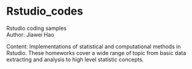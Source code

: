 # Rstudio_codes
Rstudio coding samples  
Author: Jiawei Hao  

Content: Implementations of statistical and computational methods in Rstudio. These homeworks cover a wide range of topic from basic data extracting and analysis to high level statistic concepts.  
